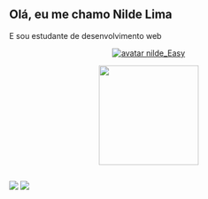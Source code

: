 ## Olá, eu me chamo Nilde Lima

E sou estudante de desenvolvimento web   


<div align="center">
   <a href="https://github.com/nildenik">
     
   ![avatar nilde_Easy](https://user-images.githubusercontent.com/71021401/155554143-9d4c9d67-4f04-4ab5-9a9d-04e0c70a0475.jpg)

     
  <img height="180em" src="https://github-readme-stats.vercel.app/api?username=nildenik&show_icons=true&theme=dracula&include_all_commits=true&count_private=true"/>
   
    
</div>
  
  ##
  
  <div>
  <a href = "mailto:nildenik@gmail.com"><img src="https://img.shields.io/badge/-Gmail-%23333?style=for-the-badge&logo=gmail&logoColor=white" target="_blank"></a>
  <a href="https://www.linkedin.com/in/nildelima" target="_blank"><img src="https://img.shields.io/badge/-LinkedIn-%230077B5?style=for-the-badge&logo=linkedin&logoColor=white" target="_blank"></a> 
   
  </div>
